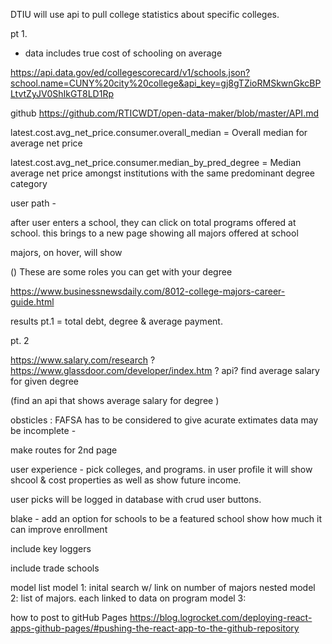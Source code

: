 DTIU will use api to pull college statistics about specific colleges. 



pt 1.

- data includes true cost of schooling on average

https://api.data.gov/ed/collegescorecard/v1/schools.json?school.name=CUNY%20city%20college&api_key=gj8gTZioRMSkwnGkcBPLtvtZyJV0ShIkGT8LD1Rp

github 
https://github.com/RTICWDT/open-data-maker/blob/master/API.md


latest.cost.avg_net_price.consumer.overall_median = Overall median for average net price 

latest.cost.avg_net_price.consumer.median_by_pred_degree = Median average net price amongst institutions with the same predominant degree category

user path - 

after user enters a school, they can click on total programs offered at school. this brings to a new page showing all majors offered at school 

majors, on hover, will show 



()
These are some roles you can get with your degree 

https://www.businessnewsdaily.com/8012-college-majors-career-guide.html


results pt.1 = total debt, degree & average payment. 


pt. 2 

https://www.salary.com/research ? 
https://www.glassdoor.com/developer/index.htm ? api?
find average salary for given degree

(find an api that shows average salary for degree )


obsticles :
FAFSA has to be considered to give acurate extimates
data may be incomplete -

make routes for 2nd page 



user experience - pick colleges, and programs. in user profile it will show shcool & cost properties as well as show future income. 


user picks will be logged in database with crud user buttons. 


blake - add an option for schools to be a featured school show how much it can improve enrollment 

include key loggers 

include trade schools 




model list 
model 1: inital search w/ link on number of majors 
nested model 2: list of majors. each linked to data on program
model 3: 

how to post to gitHub Pages
https://blog.logrocket.com/deploying-react-apps-github-pages/#pushing-the-react-app-to-the-github-repository